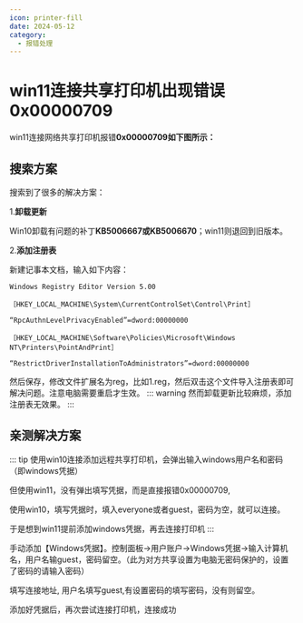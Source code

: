 ```yaml
---
icon: printer-fill
date: 2024-05-12
category:
  - 报错处理
---
```

# win11连接共享打印机出现错误0x00000709

win11连接网络共享打印机报错**0x00000709如下图所示：**

<!-- ![报错](/assets/images/other/error/printError/explorer_plwWcDrv5k.png) -->

## 搜索方案

搜索到了很多的解决方案：

1.**卸载更新**

Win10卸载有问题的补丁**KB5006667或KB5006670**；win11则退回到旧版本。

2.**添加注册表**

新建记事本文档，输入如下内容：
```
Windows Registry Editor Version 5.00

［HKEY_LOCAL_MACHINE\System\CurrentControlSet\Control\Print］

“RpcAuthnLevelPrivacyEnabled”=dword:00000000

［HKEY_LOCAL_MACHINE\Software\Policies\Microsoft\Windows NT\Printers\PointAndPrint］

“RestrictDriverInstallationToAdministrators”=dword:00000000
```
然后保存，修改文件扩展名为reg，比如1.reg，然后双击这个文件导入注册表即可解决问题。注意电脑需要重启才生效。
::: warning
然而卸载更新比较麻烦，添加注册表无效果。
:::


## 亲测解决方案

::: tip
使用win10连接添加远程共享打印机，会弹出输入windows用户名和密码（即windows凭据）

但使用win11，没有弹出填写凭据，而是直接报错0x00000709,

使用win10，填写凭据时，填入everyone或者guest，密码为空，就可以连接。

于是想到win11提前添加windows凭据，再去连接打印机
:::

手动添加【Windows凭据】。控制面板→用户账户→Windows凭据→输入计算机名，用户名输guest，密码留空。（此为对方共享设置为电脑无密码保护的，设置了密码的请输入密码）

<!-- ![用户账户](/assets/images/other/error/printError/explorer_JPzmm3XI8u.png)

![管理Windows凭据](/assets/images/other/error/printError/explorer_Mem5opVECo.png)

![Windows凭据](/assets/images/other/error/printError/explorer_fcWY3ZpNlo.png) -->

填写连接地址, 用户名填写guest,有设置密码的填写密码，没有则留空。

<!-- ![填写Windows凭据](/assets/images/other/error/printError/explorer_cUKWRvUoW2.png) -->

添加好凭据后，再次尝试连接打印机，连接成功

<!-- ![连接打印机](/assets/images/other/error/printError/explorer_Ryk8d2WRKk.png) -->